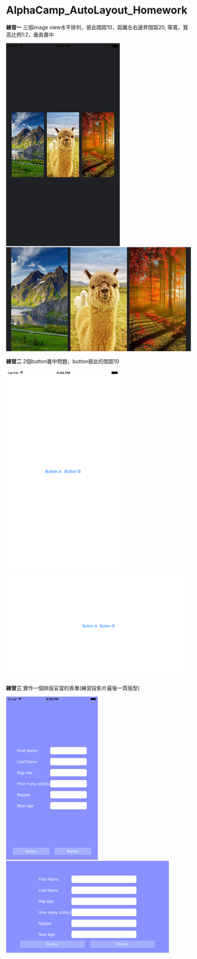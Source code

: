 # AlphaCamp_AutoLayout_Homework


**練習一** 三個image view水平排列，彼此間距10，距離左右邊界間距20, 等寬，寬高比例1:2，垂直置中

![Alt text](/screenshot/exercise1_portrait.png?raw=true "portrait view")
![Alt text](/screenshot/exercise1_landscape.png?raw=true "landscape view")


**練習二** 2個button置中問題，button彼此的間距10

![Alt text](/screenshot/exercise2_portrait.png?raw=true "portrait view")
![Alt text](/screenshot/exercise2_landscape.png?raw=true "landscape view")


**練習三** 實作一個排版妥當的表單(練習投影片最後一頁版型)

![Alt text](/screenshot/exercise3_portrait.png?raw=true "portrait view")
![Alt text](/screenshot/exercise3_landscape.png?raw=true "landscape view")
